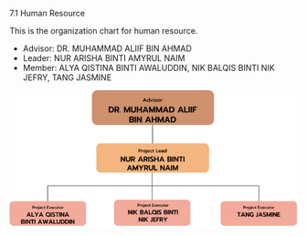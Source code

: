 7.1 Human Resource

This is the organization chart for human resource. <br>
- Advisor: DR. MUHAMMAD ALIIF BIN AHMAD <br>
- Leader: NUR ARISHA BINTI AMYRUL NAIM
- Member: ALYA QISTINA BINTI AWALUDDIN, NIK BALQIS BINTI NIK JEFRY, TANG JASMINE

<img src = "PHASE-1-PROJECT/7.0 PROJECT PLANNING/7.1 HUMAN RESOURE/SAD Project Organization Chart.png">
